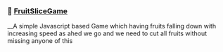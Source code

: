  
### 📌 [FruitSliceGame](https://vipdanish.github.io/Fruit-Slice-Game/)  
__A simple Javascript based Game which having fruits falling down with increasing speed as ahed we go and we need to cut all fruits without missing anyone of this

 
